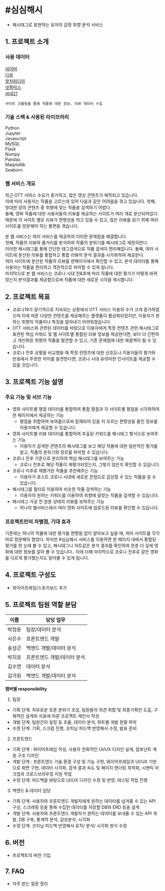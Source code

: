 # #심심해시
- 해시태그로 표현하는 유저의 감정 취향 분석 서비스

## 1. 프로젝트 소개
### 사용 데이터  
[네이버](https://movie.naver.com/)  
[다음](https://movie.daum.net/main)  
[왓챠피디아](https://pedia.watcha.com/ko-KR)  
[넷플릭스](https://www.netflix.com/kr)  
[씨네21](http://www.cine21.com/)  

    사이트 크롤링을 통해 작품에 대한 정보, 리뷰 데이터 수집

### 기술 스택 & 사용된 라이브러리
Python  
Jupyter  
Javascript  
MySQL  
Flask  
Numpy  
Pandas  
Matplotlib  
Seaborn  

### 웹 서비스 개요
최근 OTT 서비스 수요가 증가하고, 많은 영상 콘텐츠가 제작되고 있습니다.  
이에 따라 사용자는 작품을 고르는데 있어 다음과 같은 어려움을 겪고 있습니다.
첫째, 방대한 양의 콘텐츠 중 취향에 맞는 작품을 검색하기 어렵다.  
둘째, 영화 작품에 대한 사용자들의 리뷰를 제공하는 사이트가 여러 개로 분산되어있다.  
때문에 각 사이트 별로 리뷰가 편향성을 띄고 있을 수 있고, 많은 리뷰를 읽기 위해 여러 사이트를 방문해야 하는 불편을 겪습니다.  

본 웹 서비스는 여러 서비스를 제공하여 이러한 문제점을 해결합니다.  
첫째, 작품의 리뷰와 줄거리를 분석하여 작품의 분위기를 해시태그로 재정의한다.  
이러한 해시태그를 통해 간단한 태그검색으로 작품 검색이 편리해집니다.
둘째, 여러 사이트에 분산된 리뷰를 통합하고 통합 리뷰의 분석 결과를 시각화하여 제공한다.  
여러 사이트에 분산된 작품의 리뷰를 한페이지에서 확인할 수 있고, 분석 데이터를 통해 사용자는 작품을 편리하고 객관적으로 파악할 수 있게 됩니다.  
마지막으로 본 웹 서비스는 코로나 시대 전&후에 따라 작품에 대한 평가가 어떻게 바뀌었는지 분석결과를 제공함으로써 작품에 대한 새로운 시각을 제시합니다.

## 2. 프로젝트 목표

- 코로나19가 장기적으로 지속되는 상황에서 OTT 서비스 이용자 수가 크게 증가하였으며 이에 따른 다양한 컨텐츠를 제공해주는 플랫폼이 활성화되었지만, 이용자가 원하는 취향의 작품이나 특징을 알아내기 어려워졌습니다.
- OTT 서비스와 관련된 데이터를 바탕으로 이용자에게 특정 컨텐츠 관련 해시태그로 표현된 핵심 키워드 및 웹 사이트별 통합된 리뷰 정보를 제공한다면, 보다 더 간편하고 개인화된 취향의 작품을 발견할 수 있고, 기존 문제점에 대한 해결책이 될 수 있습니다.
- 코로나 전후 상황을 비교했을 때 특정 컨텐츠에 대한 선호도나 이용자들의 평가와 반응에서 뚜렷한 차이를 발견한다면,  코로나 시대 유의미한 인사이트를 제공할 수 있을 것입니다.

## 3. 프로젝트 기능 설명

### 주요 기능 및 서브 기능
- 영화 사이트별 평점 데이터를 통합하여 통합 평점과 각 사이트별 평점을 시각화하여 한 페이지에서 제공하는 기능
    - 평점을 취합하여 보여줌으로써 잠재되어 있을 지 모르는 편향성을 줄인 정보를 이용자에게 제공할 수 있습니다.
- 영화 사이트별 리뷰 데이터를 통합하여 추출된 키워드를 해시태그 형식으로 보여주는 기능
    - 이용자가 검색한 콘텐츠의 해시태그를 보고 해당 작품에 대한 일반적인 평가를 알고, 작품의 분위기와 장르를 파악할 수 있습니다.
- 코로나 전후 기준으로 분리하여 핵심 해시태그를 보여주는 기능
    - 코로나 전후로 해당 작품이 재평가되었는지, 그렇지 않은지 확인할 수 있습니다.
- 코로나 이후로 재평가된 작품을 추천해주는 기능
    - 이용자가 포스트 코로나 시대에 새로운 관점으로 감상할 수 있는 작품을 알 수 있습니다.
- 해시태그를 필터로 이용하여 비슷한 작품 검색하는 기능
    - 이용자의 원하는 키워드를 이용하여 취향에 알맞는 작품을 검색할 수 있습니다.
- 해시태그 가공 전 원본 상태의 리뷰를 보여주는 기능
    - 하나의 웹서비스에서 여러 영화 사이트에 업로드된 리뷰를 확인할 수 있습니다.

### 프로젝트만의 차별점, 기대 효과
기존에는 하나의 작품에 대한 평가를 편향됨 없이 알아보고 싶을 때, 여러 사이트를 각각 따로 방문해야 했었다. 하지만 #심심해시 서비스를 이용하면 한 페이지 내에서 통합된 평가를 한 눈에 볼 수 있고, 해시태그나 차트같은 분석 결과를 확인하여 한층 더 깊에 영화에 대한 정보를 알아 볼 수 있습니다.. 이에 더해  마지막으로 코로나 전후로 같은 영화를 다르게 평가했는지도 알아볼 수 있게 됩니다.

## 4. 프로젝트 구성도
  - 와이어프레임/스토리보드 추가

## 5. 프로젝트 팀원 역할 분담
| 이름 | 담당 업무 |
| ------ | ------ |
| 박정윤 | 팀장/데이터 분석 |
| 사은수 | 프론트엔드 개발 |
| 송성곤 | 백엔드 개발/데이터 분석 |
| 박지호 | 프론트엔드 개발/데이터 분석 |
| 김수연 | 데이터 분석 |
| 김가원 | 백엔드 개발/데이터 분석 |

**멤버별 responsibility**

1. 팀장 

- 기획 단계: 자유로운 토론 분위기 조성, 팀원들의 의견 취합 및 최종기획안 도출, 구체적인 설계와 지표에 따른 프로젝트 제안서 작성
- 개발 단계: 팀원간의 일정 등 조율, 데이터 분석, 파트별 개발 현황 파악
- 수정 단계: 기획, 스크럼 진행, 코치님 피드백 반영해서 수정, 발표 준비

2. 프론트엔드 
- 기획 단계 : 와이어프레임 작성, 사용자 친화적인 UI/UX 디자인 설계, 컴포넌트 계층 구조 디자인
- 개발 단계 : 프론트엔드 기술 환경 구성 및 기능 구현, 와이어프레임과 UI/UX 기반으로 화면 구현, 데이터 시각화,  검색 결과 속도 및 페이지 렌더링 최적화, 시멘틱 마크업과 크로스브라우징 지원 작업
- 수정 단계: 피드백을 바탕으로 UI/UX 디자인 수정 및 반영, 테스팅 작업 진행

3. 백엔드 & 데이터 담당
- 기획 단계: 사용자와 프론트엔드 개발자에게 원하는 데이터를 넘겨줄 수 있는 API 구상, 스크래핑 등을 통해 수집한 데이터를 저장할 DB와 ERD 등을 설계
- 개발 단계: 사용자와 프론트엔드 개발자가 원하는 데이터를 보내줄 수 있는 API 개발, DB 구축, 통계적 분석, 감성분석, 시각화
- 수정 단계: 코치님 피드백 반영해서 로직/ 분석/ 시각화 방식 수정

## 6. 버전
  - 프로젝트의 버전 기입

## 7. FAQ
  - 자주 받는 질문 정리